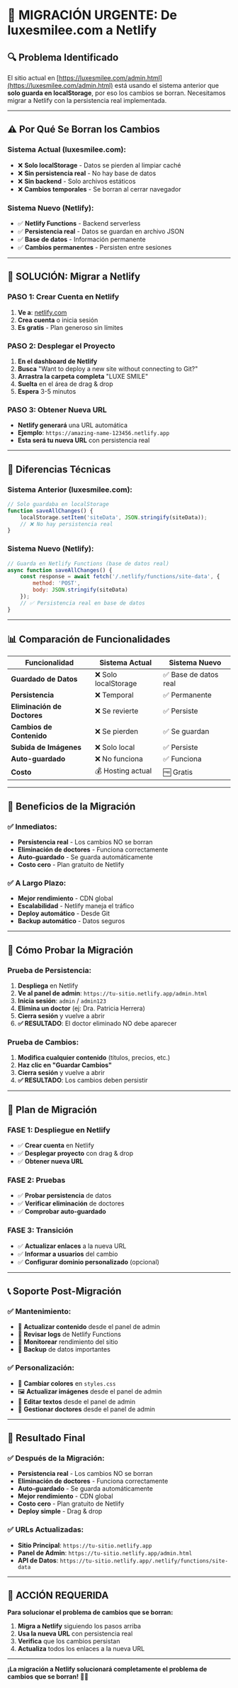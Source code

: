 # 🚨 MIGRACIÓN URGENTE: De luxesmilee.com a Netlify

## 🔍 **Problema Identificado**

El sitio actual en [https://luxesmilee.com/admin.html](https://luxesmilee.com/admin.html) está usando el sistema anterior que **solo guarda en localStorage**, por eso los cambios se borran. Necesitamos migrar a Netlify con la persistencia real implementada.

---

## ⚠️ **Por Qué Se Borran los Cambios**

### **Sistema Actual (luxesmilee.com):**
- ❌ **Solo localStorage** - Datos se pierden al limpiar caché
- ❌ **Sin persistencia real** - No hay base de datos
- ❌ **Sin backend** - Solo archivos estáticos
- ❌ **Cambios temporales** - Se borran al cerrar navegador

### **Sistema Nuevo (Netlify):**
- ✅ **Netlify Functions** - Backend serverless
- ✅ **Persistencia real** - Datos se guardan en archivo JSON
- ✅ **Base de datos** - Información permanente
- ✅ **Cambios permanentes** - Persisten entre sesiones

---

## 🚀 **SOLUCIÓN: Migrar a Netlify**

### **PASO 1: Crear Cuenta en Netlify**
1. **Ve a**: [netlify.com](https://netlify.com)
2. **Crea cuenta** o inicia sesión
3. **Es gratis** - Plan generoso sin límites

### **PASO 2: Desplegar el Proyecto**
1. **En el dashboard de Netlify**
2. **Busca** "Want to deploy a new site without connecting to Git?"
3. **Arrastra la carpeta completa** "LUXE SMILE"
4. **Suelta** en el área de drag & drop
5. **Espera** 3-5 minutos

### **PASO 3: Obtener Nueva URL**
- **Netlify generará** una URL automática
- **Ejemplo**: `https://amazing-name-123456.netlify.app`
- **Esta será tu nueva URL** con persistencia real

---

## 🔧 **Diferencias Técnicas**

### **Sistema Anterior (luxesmilee.com):**
```javascript
// Solo guardaba en localStorage
function saveAllChanges() {
    localStorage.setItem('siteData', JSON.stringify(siteData));
    // ❌ No hay persistencia real
}
```

### **Sistema Nuevo (Netlify):**
```javascript
// Guarda en Netlify Functions (base de datos real)
async function saveAllChanges() {
    const response = await fetch('/.netlify/functions/site-data', {
        method: 'POST',
        body: JSON.stringify(siteData)
    });
    // ✅ Persistencia real en base de datos
}
```

---

## 📊 **Comparación de Funcionalidades**

| Funcionalidad | Sistema Actual | Sistema Nuevo |
|---------------|----------------|---------------|
| **Guardado de Datos** | ❌ Solo localStorage | ✅ Base de datos real |
| **Persistencia** | ❌ Temporal | ✅ Permanente |
| **Eliminación de Doctores** | ❌ Se revierte | ✅ Persiste |
| **Cambios de Contenido** | ❌ Se pierden | ✅ Se guardan |
| **Subida de Imágenes** | ❌ Solo local | ✅ Persiste |
| **Auto-guardado** | ❌ No funciona | ✅ Funciona |
| **Costo** | 💰 Hosting actual | 🆓 Gratis |

---

## 🎯 **Beneficios de la Migración**

### **✅ Inmediatos:**
- **Persistencia real** - Los cambios NO se borran
- **Eliminación de doctores** - Funciona correctamente
- **Auto-guardado** - Se guarda automáticamente
- **Costo cero** - Plan gratuito de Netlify

### **✅ A Largo Plazo:**
- **Mejor rendimiento** - CDN global
- **Escalabilidad** - Netlify maneja el tráfico
- **Deploy automático** - Desde Git
- **Backup automático** - Datos seguros

---

## 🧪 **Cómo Probar la Migración**

### **Prueba de Persistencia:**
1. **Despliega** en Netlify
2. **Ve al panel de admin**: `https://tu-sitio.netlify.app/admin.html`
3. **Inicia sesión**: `admin` / `admin123`
4. **Elimina un doctor** (ej: Dra. Patricia Herrera)
5. **Cierra sesión** y vuelve a abrir
6. **✅ RESULTADO**: El doctor eliminado NO debe aparecer

### **Prueba de Cambios:**
1. **Modifica cualquier contenido** (títulos, precios, etc.)
2. **Haz clic en "Guardar Cambios"**
3. **Cierra sesión** y vuelve a abrir
4. **✅ RESULTADO**: Los cambios deben persistir

---

## 🔄 **Plan de Migración**

### **FASE 1: Despliegue en Netlify**
- ✅ **Crear cuenta** en Netlify
- ✅ **Desplegar proyecto** con drag & drop
- ✅ **Obtener nueva URL**

### **FASE 2: Pruebas**
- ✅ **Probar persistencia** de datos
- ✅ **Verificar eliminación** de doctores
- ✅ **Comprobar auto-guardado**

### **FASE 3: Transición**
- ✅ **Actualizar enlaces** a la nueva URL
- ✅ **Informar a usuarios** del cambio
- ✅ **Configurar dominio personalizado** (opcional)

---

## 📞 **Soporte Post-Migración**

### **✅ Mantenimiento:**
- 🔄 **Actualizar contenido** desde el panel de admin
- 🔄 **Revisar logs** de Netlify Functions
- 🔄 **Monitorear** rendimiento del sitio
- 🔄 **Backup** de datos importantes

### **✅ Personalización:**
- 🎨 **Cambiar colores** en `styles.css`
- 🖼️ **Actualizar imágenes** desde el panel de admin
- 📝 **Editar textos** desde el panel de admin
- 👥 **Gestionar doctores** desde el panel de admin

---

## 🎉 **Resultado Final**

### **✅ Después de la Migración:**
- **Persistencia real** - Los cambios NO se borran
- **Eliminación de doctores** - Funciona correctamente
- **Auto-guardado** - Se guarda automáticamente
- **Mejor rendimiento** - CDN global
- **Costo cero** - Plan gratuito de Netlify
- **Deploy simple** - Drag & drop

### **✅ URLs Actualizadas:**
- **Sitio Principal**: `https://tu-sitio.netlify.app`
- **Panel de Admin**: `https://tu-sitio.netlify.app/admin.html`
- **API de Datos**: `https://tu-sitio.netlify.app/.netlify/functions/site-data`

---

## 🚨 **ACCIÓN REQUERIDA**

**Para solucionar el problema de cambios que se borran:**

1. **Migra a Netlify** siguiendo los pasos arriba
2. **Usa la nueva URL** con persistencia real
3. **Verifica** que los cambios persistan
4. **Actualiza** todos los enlaces a la nueva URL

---

**¡La migración a Netlify solucionará completamente el problema de cambios que se borran!** 🚀✨

